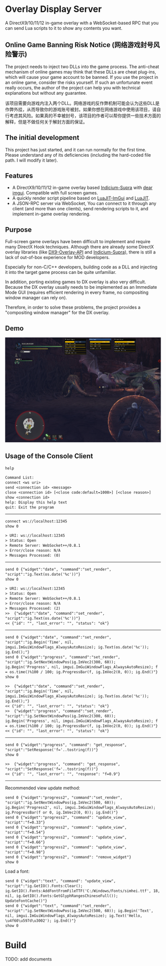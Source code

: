 # Overlay Display Server

A DirectX9/10/11/12 in-game overlay with a WebSocket-based RPC that you can send Lua scripts to it to show any contents you want.

## Online Game Banning Risk Notice (网络游戏封号风险警示)

The project needs to inject two DLLs into the game process. The anti-cheat mechanism of online games may think that these DLLs are cheat plug-ins, which will cause your game account to be banned. If you use the project in an online game, consider the risks yourself. If such an unfortunate event really occurs, the author of the project can help you with technical explanations but without any guarantee.

该项目需要向游戏内注入两个DLL。网络游戏的反作弊机制可能会认为这些DLL是作弊外挂，从而导致你的游戏账号被封。如果你想在网络游戏中使用该项目，请自行考虑其风险。如果真的不幸被封号，该项目的作者可以帮你提供一些技术方面的解释，但是不做任何关于解封方面的保证。

## The initial development

This project has just started, and it can run normally for the first time. Please understand any of its deficiencies (including the hard-coded file path. I will modify it later).


## Features

* A DirectX9/10/11/12 in-game overlay based [Indicium-Supra](https://github.com/nefarius/Indicium-Supra) with [dear imgui](https://github.com/ocornut/imgui). Compatible with full screen games.
* A quickly render script pipeline based on [LuaJIT-ImGui](https://github.com/sonoro1234/LuaJIT-ImGui) and [LuaJIT](http://luajit.org/).
* A JSON-RPC server via WebSocket, You can connect to it through any client (and more than one clients), send rendering scripts to it, and implement in-game overlay rendering.


## Purpose

Full-screen game overlays have been difficult to implement and require many DirectX Hook techniques. Although there are already some DirectX overlay libraries (like [DX9-Overlay-API](https://github.com/agrippa1994/DX9-Overlay-API) and [Indicium-Supra](https://github.com/nefarius/Indicium-Supra)), there is still a lack of out-of-box experience for MOD developers.

Especially for non-C/C++ developers, building code as a DLL and injecting it into the target game process can be quite unfamiliar.

In addition, porting existing games to DX overlay is also very difficult. Because the DX overlay usually needs to be implemented as an Immediate Mode GUI (requires efficient rendering in every frame, no compositing window manager can rely on).

Therefore, in order to solve these problems, the project provides a "compositing window manager" for the DX overlay.


## Demo

![the first running](doc/demo.png)


## Usage of the Console Client

```
help
```
```
Command List:
connect <ws uri>
send <connection id> <message>
close <connection id> [<close code:default=1000>] [<close reason>]
show <connection id>
help: Display this help text
quit: Exit the program
```

--------------------------------------------

```
connect ws://localhost:12345
show 0
```
```
> URI: ws://localhost:12345
> Status: Open
> Remote Server: WebSocket++/0.8.1
> Error/close reason: N/A
> Messages Processed: (0)
```

--------------------------------------------

```
send 0 {"widget":"date", "command":"set_render", "script":"ig.Text(os.date('%c'))"}
show 0
```

```
> URI: ws://localhost:12345
> Status: Open
> Remote Server: WebSocket++/0.8.1
> Error/close reason: N/A
> Messages Processed: (2)
>>  {"widget":"date", "command":"set_render", "script":"ig.Text(os.date('%c'))"}
<< {"id": "", "last_error": "", "status": "ok"}
```

--------------------------------------------

```
send 0 {"widget":"date", "command":"set_render", "script":"ig.Begin('Time', nil, imgui.ImGuiWindowFlags_AlwaysAutoResize); ig.Text(os.date('%c')); ig.End();"}
send 0 {"widget":"progress", "command":"set_render", "script":"ig.SetNextWindowPos(ig.ImVec2(300, 60)); ig.Begin('Progress', nil, imgui.ImGuiWindowFlags_AlwaysAutoResize); f = os.time()%100 / 100; ig.ProgressBar(f, ig.ImVec2(0, 0)); ig.End()"}
show 0
```

```
>>  {"widget":"date", "command":"set_render", "script":"ig.Begin('Time', nil, imgui.ImGuiWindowFlags_AlwaysAutoResize); ig.Text(os.date('%c')); ig.End();"}
<< {"id": "", "last_error": "", "status": "ok"}
>>  {"widget":"progress", "command":"set_render", "script":"ig.SetNextWindowPos(ig.ImVec2(300, 60)); ig.Begin('Progress', nil, imgui.ImGuiWindowFlags_AlwaysAutoResize); f = os.time()%100 / 100; ig.ProgressBar(f, ig.ImVec2(0, 0)); ig.End()"}
<< {"id": "", "last_error": "", "status": "ok"}
```

--------------------------------------------

```
send 0 {"widget":"progress", "command": "get_response", "script":"SetResponse('f='..tostring(f))"}
show 0
```

```
>>  {"widget":"progress", "command": "get_response", "script":"SetResponse('f='..tostring(f))"}
<< {"id": "", "last_error": "", "response": "f=0.9"}
```

--------------------------------------------

Recommended view update method:

```
send 0 {"widget":"progress2", "command":"set_render", "script":"ig.SetNextWindowPos(ig.ImVec2(500, 60)); ig.Begin('Progress2', nil, imgui.ImGuiWindowFlags_AlwaysAutoResize); ig.ProgressBar(f or 0, ig.ImVec2(0, 0)); ig.End()"}
send 0 {"widget":"progress2", "command": "update_view", "script":"f=0.33"}
send 0 {"widget":"progress2", "command": "update_view", "script":"f=0.54"}
send 0 {"widget":"progress2", "command": "update_view", "script":"f=0.66"}
send 0 {"widget":"progress2", "command": "update_view", "script":"f=0.98"}
send 0 {"widget":"progress2", "command": "remove_widget"}
show 0
```

Load a font:
```
send 0 {"widget":"text", "command": "update_view", "script":"ig.GetIO().Fonts:Clear(); ig.GetIO().Fonts:AddFontFromFileTTF('C:/Windows/Fonts/simhei.ttf', 18, nil, ig.GetIO().Fonts:GetGlyphRangesChineseFull()); UpdateFontCache()"}
send 0 {"widget":"text", "command":"set_render", "script":"ig.SetNextWindowPos(ig.ImVec2(500, 60)); ig.Begin('Text', nil, imgui.ImGuiWindowFlags_AlwaysAutoResize); ig.Text('Hello, \u4f60\u597d\u3002'); ig.End()"}
show 0
```


# Build

TODO: add documents
